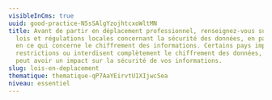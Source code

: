 ```yaml
---
visibleInCms: true
uuid: good-practice-N5sSAlgYzojhtcxoWltMN
title: Avant de partir en déplacement professionnel, renseignez-vous sur les
  lois et régulations locales concernant la sécurité des données, en particulier
  en ce qui concerne le chiffrement des informations. Certains pays imposent des
  restrictions ou interdisent complètement le chiffrement des données, ce qui
  peut avoir un impact sur la sécurité de vos informations.
slug: lois-en-deplacement
thematique: thematique-qP7AaYEirvtU1XIjwcSea
niveau: essentiel
---
```

